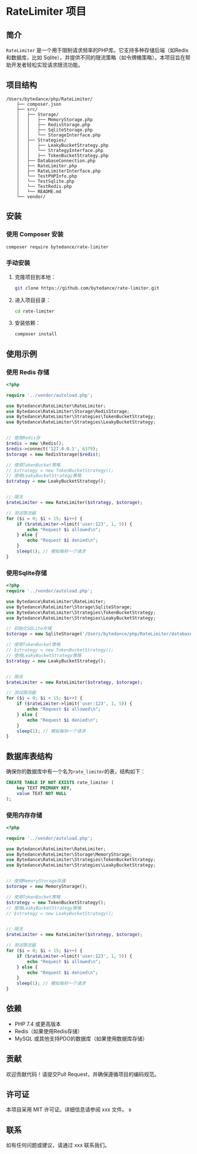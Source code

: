 # RateLimiter 项目

## 简介

`RateLimiter` 是一个用于限制请求频率的PHP库。它支持多种存储后端（如Redis和数据库，比如 Sqlite），并提供不同的限流策略（如令牌桶策略）。本项目旨在帮助开发者轻松实现请求限流功能。

## 项目结构

```
/Users/bytedance/php/RateLimiter/
    ├── composer.json
    ├── src/
    │   ├── Storage/
    │   │   ├── MemoryStorage.php
    │   │   ├── RedisStorage.php
    │   │   ├── SqliteStorage.php
    │   │   └── StorageInterface.php
    │   ├── Strategies/
    │   │   ├── LeakyBucketStrategy.php
    │   │   └── StrategyInterface.php
    │   │   ├── TokenBucketStrategy.php
    │   ├── DatabaseConnection.php
    │   ├── RateLimiter.php
    │   ├── RateLimiterInterface.php
    │   └── TestPHPInfo.php
    │   └── TestSqlite.php
    │   └── TestRedis.php
    │   └── README.md
    └── vendor/
```

## 安装

### 使用 Composer 安装

```bash
composer require bytedance/rate-limiter
```

### 手动安装

1. 克隆项目到本地：

    ```bash
    git clone https://github.com/bytedance/rate-limiter.git
    ```

2. 进入项目目录：

    ```bash
    cd rate-limiter
    ```

3. 安装依赖：

    ```bash
    composer install
    ```



## 使用示例

### 使用 Redis 存储

```php
<?php

require '../vendor/autoload.php';

use Bytedance\RateLimiter\RateLimiter;
use Bytedance\RateLimiter\Storage\RedisStorage;
use Bytedance\RateLimiter\Strategies\TokenBucketStrategy;
use Bytedance\RateLimiter\Strategies\LeakyBucketStrategy;


// 使用Redis存
$redis = new \Redis();
$redis->connect('127.0.0.1', 6379);
$storage = new RedisStorage($redis);

// 使用TokenBucket策略
// $strategy = new TokenBucketStrategy();
// 使用LeakyBucketStrategy策略
$strategy = new LeakyBucketStrategy();


// 限流
$rateLimiter = new RateLimiter($strategy, $storage);

// 测试限流器
for ($i = 0; $i < 15; $i++) {
    if ($rateLimiter->limit('user:123', 1, 5)) {
        echo "Request $i allowed\n";
    } else {
        echo "Request $i denied\n";
    }
    sleep(1); // 模拟每秒一个请求
}
```

### 使用Sqlite存储

```php
<?php
require '../vendor/autoload.php';

use Bytedance\RateLimiter\RateLimiter;
use Bytedance\RateLimiter\Storage\SqliteStorage;
use Bytedance\RateLimiter\Strategies\TokenBucketStrategy;
use Bytedance\RateLimiter\Strategies\LeakyBucketStrategy;

// 初始化SQLite存储
$storage = new SqliteStorage('/Users/bytedance/php/RateLimiter/database.sqlite');

// 使用TokenBucket策略
// $strategy = new TokenBucketStrategy();
// 使用LeakyBucketStrategy策略
$strategy = new LeakyBucketStrategy();


// 限流
$rateLimiter = new RateLimiter($strategy, $storage);

// 测试限流器
for ($i = 0; $i < 15; $i++) {
    if ($rateLimiter->limit('user:123', 1, 5)) {
        echo "Request $i allowed\n";
    } else {
        echo "Request $i denied\n";
    }
    sleep(1); // 模拟每秒一个请求
}
```


## 数据库表结构


确保你的数据库中有一个名为`rate_limiter`的表，结构如下：

```sql
CREATE TABLE IF NOT EXISTS rate_limiter (
    key TEXT PRIMARY KEY,
    value TEXT NOT NULL
);
```


### 使用内存存储

```php
<?php

require '../vendor/autoload.php';

use Bytedance\RateLimiter\RateLimiter;
use Bytedance\RateLimiter\Storage\MemoryStorage;
use Bytedance\RateLimiter\Strategies\TokenBucketStrategy;
use Bytedance\RateLimiter\Strategies\LeakyBucketStrategy;


// 使用MemoryStorage存储
$storage = new MemoryStorage();

// 使用TokenBucket策略
$strategy = new TokenBucketStrategy();
// 使用LeakyBucketStrategy策略
// $strategy = new LeakyBucketStrategy();


// 限流
$rateLimiter = new RateLimiter($strategy, $storage);

// 测试限流器
for ($i = 0; $i < 15; $i++) {
    if ($rateLimiter->limit('user:123', 1, 5)) {
        echo "Request $i allowed\n";
    } else {
        echo "Request $i denied\n";
    }
    sleep(1); // 模拟每秒一个请求
}
```


## 依赖

- PHP 7.4 或更高版本
- Redis（如果使用Redis存储）
- MySQL 或其他支持PDO的数据库（如果使用数据库存储）

## 贡献

欢迎贡献代码！请提交Pull Request，并确保遵循项目的编码规范。


## 许可证

本项目采用 MIT 许可证。详细信息请参阅 xxx 文件。
s

## 联系

如有任何问题或建议，请通过 xxx 联系我们。
```
